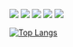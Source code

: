 
<a href="https://profile.intra.42.fr/users/yeoyoon" target="_blank"><img src="https://img.shields.io/badge/Seoul-FFFFFF?style=flat&logo=42&logoColor=000000"/></a>
<a href="#" target="_blank"><img src="https://img.shields.io/badge/Apple-FFFFFF?style=flat&logo=Apple&logoColor=000000"/></a>
<a href="#" target="_blank"><img src="https://img.shields.io/badge/C-A8B9CC?style=flat&logo=C&logoColor=000000"/></a>
<a href="#" target="_blank"><img src="https://img.shields.io/badge/C++-00599C?style=flat&logo=C%2B%2B&logoColor=white"/></a>
<a href="https://navy-bear-12b.notion.site/s-Scratch-6763588fb4804ffa90050d3d069d15d6" target="_blank"><img src="https://img.shields.io/badge/Notion-FFFFFF?style=flat&logo=Notion&logoColor=000000"/></a>


[![Top Langs](https://github-readme-stats.vercel.app/api/top-langs/?username=071yoon&hide=java&layout=compact)](https://github.com/071yoon/github-readme-stats)

<!--
![071yoon's GitHub stats](https://github-readme-stats.vercel.app/api?username=071yoon&show_icons=true&theme=radical)
[![yeoyoon's 42 stats](https://badge42.herokuapp.com/api/stats/yeoyoon?cursus=C%20Piscine)](https://github.com/JaeSeoKim/badge42)

**071yoon/071yoon** is a ✨ _special_ ✨ repository because its `README.md` (this file) appears on your GitHub profile.

Here are some ideas to get you started:

- 🔭 I’m currently working on ...
- 🌱 I’m currently learning ...
- 👯 I’m looking to collaborate on ...
- 🤔 I’m looking for help with ...
- 💬 Ask me about ...
- 📫 How to reach me: ...
- 😄 Pronouns: ...
- ⚡ Fun fact: ...
-->
